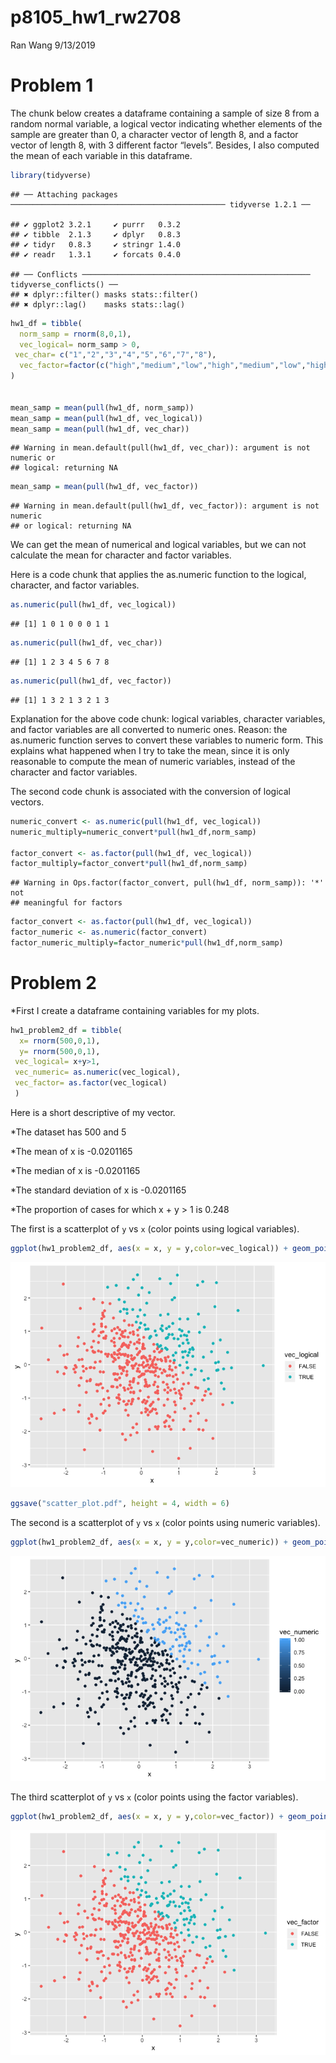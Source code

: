 p8105\_hw1\_rw2708
================
Ran Wang
9/13/2019

# Problem 1

The chunk below creates a dataframe containing a sample of size 8 from a
random normal variable, a logical vector indicating whether elements of
the sample are greater than 0, a character vector of length 8, and a
factor vector of length 8, with 3 different factor “levels”. Besides, I
also computed the mean of each variable in this
    dataframe.

``` r
library(tidyverse)
```

    ## ── Attaching packages ──────────────────────────────────────────────── tidyverse 1.2.1 ──

    ## ✔ ggplot2 3.2.1     ✔ purrr   0.3.2
    ## ✔ tibble  2.1.3     ✔ dplyr   0.8.3
    ## ✔ tidyr   0.8.3     ✔ stringr 1.4.0
    ## ✔ readr   1.3.1     ✔ forcats 0.4.0

    ## ── Conflicts ─────────────────────────────────────────────────── tidyverse_conflicts() ──
    ## ✖ dplyr::filter() masks stats::filter()
    ## ✖ dplyr::lag()    masks stats::lag()

``` r
hw1_df = tibble(
  norm_samp = rnorm(8,0,1),
  vec_logical= norm_samp > 0,
 vec_char= c("1","2","3","4","5","6","7","8"),
  vec_factor=factor(c("high","medium","low","high","medium","low","high","medium"))
)


mean_samp = mean(pull(hw1_df, norm_samp))
mean_samp = mean(pull(hw1_df, vec_logical))
mean_samp = mean(pull(hw1_df, vec_char))
```

    ## Warning in mean.default(pull(hw1_df, vec_char)): argument is not numeric or
    ## logical: returning NA

``` r
mean_samp = mean(pull(hw1_df, vec_factor))
```

    ## Warning in mean.default(pull(hw1_df, vec_factor)): argument is not numeric
    ## or logical: returning NA

We can get the mean of numerical and logical variables, but we can not
calculate the mean for character and factor variables.

Here is a code chunk that applies the as.numeric function to the
logical, character, and factor variables.

``` r
as.numeric(pull(hw1_df, vec_logical))
```

    ## [1] 1 0 1 0 0 0 1 1

``` r
as.numeric(pull(hw1_df, vec_char))
```

    ## [1] 1 2 3 4 5 6 7 8

``` r
as.numeric(pull(hw1_df, vec_factor))
```

    ## [1] 1 3 2 1 3 2 1 3

Explanation for the above code chunk: logical variables, character
variables, and factor variables are all converted to numeric ones.
Reason: the as.numeric function serves to convert these variables to
numeric form. This explains what happened when I try to take the mean,
since it is only reasonable to compute the mean of numeric variables,
instead of the character and factor variables.

The second code chunk is associated with the conversion of logical
vectors.

``` r
numeric_convert <- as.numeric(pull(hw1_df, vec_logical))
numeric_multiply=numeric_convert*pull(hw1_df,norm_samp)

factor_convert <- as.factor(pull(hw1_df, vec_logical))
factor_multiply=factor_convert*pull(hw1_df,norm_samp)
```

    ## Warning in Ops.factor(factor_convert, pull(hw1_df, norm_samp)): '*' not
    ## meaningful for factors

``` r
factor_convert <- as.factor(pull(hw1_df, vec_logical))
factor_numeric <- as.numeric(factor_convert)
factor_numeric_multiply=factor_numeric*pull(hw1_df,norm_samp)
```

# Problem 2

\*First I create a dataframe containing variables for my plots.

``` r
hw1_problem2_df = tibble(
  x= rnorm(500,0,1),
  y= rnorm(500,0,1),
 vec_logical= x+y>1,
 vec_numeric= as.numeric(vec_logical),
 vec_factor= as.factor(vec_logical)
 )
```

Here is a short descriptive of my vector.

\*The dataset has 500 and 5

\*The mean of x is -0.0201165

\*The median of x is -0.0201165

\*The standard deviation of x is -0.0201165

\*The proportion of cases for which x + y \> 1 is 0.248

The first is a scatterplot of `y` vs `x` (color points using logical
variables).

``` r
ggplot(hw1_problem2_df, aes(x = x, y = y,color=vec_logical)) + geom_point()
```

![](p8105_hw1_rw2708_files/figure-gfm/yx_scatter1-1.png)<!-- -->

``` r
ggsave("scatter_plot.pdf", height = 4, width = 6)
```

The second is a scatterplot of `y` vs `x` (color points using numeric
variables).

``` r
ggplot(hw1_problem2_df, aes(x = x, y = y,color=vec_numeric)) + geom_point()
```

![](p8105_hw1_rw2708_files/figure-gfm/yx_scatter2-1.png)<!-- -->

The third scatterplot of `y` vs `x` (color points using the factor
variables).

``` r
ggplot(hw1_problem2_df, aes(x = x, y = y,color=vec_factor)) + geom_point()
```

![](p8105_hw1_rw2708_files/figure-gfm/yx_scatter3-1.png)<!-- -->
